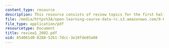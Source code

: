 ```yaml
---
content_type: resource
description: This resource consists of review topics for the first half of the semester.
file: /media/https%3A/open-learning-course-data-rc.s3.amazonaws.com/9-01-neuroscience-and-behavior-fall-2003/854061d0828852b17dcc3e10fde05a60_review1_2002.pdf
file_type: application/pdf
resourcetype: Document
title: review1_2002.pdf
uid: 854061d0-8288-52b1-7dcc-3e10fde05a60
---
```

